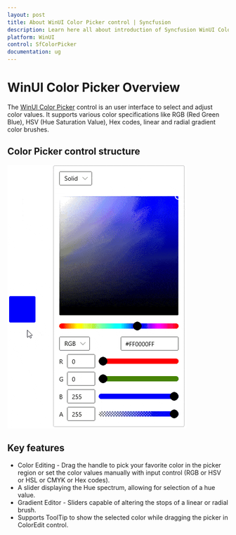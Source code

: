 ```yaml
---
layout: post
title: About WinUI Color Picker control | Syncfusion
description: Learn here all about introduction of Syncfusion WinUI Color Picker control with an user interface to select and adjust color values support.
platform: WinUI
control: SfColorPicker
documentation: ug
---
```


# WinUI Color Picker Overview

The [WinUI Color Picker](https://www.syncfusion.com/winui-controls/color-picker) control is an user interface to select and adjust color values. It supports various color specifications like RGB (Red Green Blue), HSV (Hue Saturation Value), Hex codes, linear and radial gradient color brushes.

## Color Picker control structure

![WinUI ColorPicker structure control](getting-started_images/winui-colorpicker-structure-control.gif)

## Key features

* Color Editing - Drag the handle to pick your favorite color in the picker region or set the color values manually with input control (RGB or HSV or HSL or CMYK or Hex codes).
* A slider displaying the Hue spectrum, allowing for selection of a hue value.
* Gradient Editor - Sliders capable of altering the stops of a linear or radial brush.
* Supports ToolTip to show the selected color while dragging the picker in ColorEdit control.
